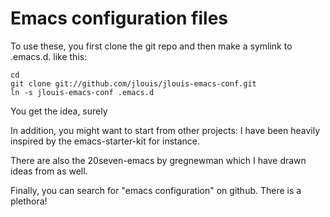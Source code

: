 # Emacs configuration files

To use these, you first clone the git repo and then make a symlink to
.emacs.d. like this:

    cd
    git clone git://github.com/jlouis/jlouis-emacs-conf.git 
    ln -s jlouis-emacs-conf .emacs.d

You get the idea, surely

In addition, you might want to start from other projects: I have been
heavily inspired by the emacs-starter-kit for instance.

There are also the 20seven-emacs by gregnewman which I have drawn ideas
from as well.

Finally, you can search for "emacs configuration" on github. There is
a plethora!

